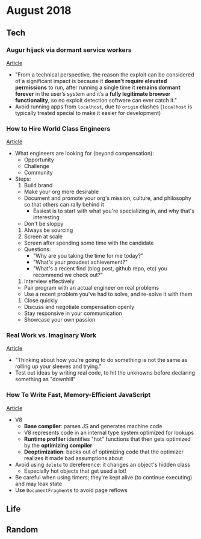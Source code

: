 August 2018
===========

Tech
----

### Augur hijack via dormant service workers

[Article](https://medium.com/@peter_szilagyi/augur-hijack-via-dormant-service-workers-bea254258f98)

- "From a technical perspective, the reason the exploit can be considered of a significant impact is because it **doesn’t require elevated permissions** to run, after running a single time it **remains dormant forever** in the user’s system and it’s a **fully legitimate browser functionality**, so no exploit detection software can ever catch it."
- Avoid running apps from `localhost`, due to `origin` clashes (`localhost` is typically treated special to make it easier for development)

### How to Hire World Class Engineers

[Article](https://angel.co/talent-hacks/how-to-hire-world-class-engineers)

- What engineers are looking for (beyond compensation):
  - Opportunity
  - Challenge
  - Community
- Steps:
  1. Build brand
    - Make your org more desirable
    - Document and promote your org's mission, culture, and philosophy so that others can rally behind it
      - Easiest is to start with what you're specializing in, and why that's interesting
    - Don't be sloppy
  1. Always be sourcing
  1. Screen at scale
    - Screen after spending some time with the candidate
    - Questions:
      - "Why are you taking the time for me today?"
      - "What's your proudest achievement?"
      - "What's a recent find (blog post, github repo, etc) you recommend we check out?"
  1. Interview effectively
    - Pair program with an actual engineer on real problems
    - Use a recent problem you've had to solve, and re-solve it with them
  1. Close quickly
    - Discuss and negotiate compensation openly
    - Stay responsive in your communication
    - Showcase your own passion

### Real Work vs. Imaginary Work

[Article](https://m.signalvnoise.com/real-work-vs-imaginary-work-8bdb84a7d1da)

- "Thinking about how you’re going to do something is not the same as rolling up your sleeves and trying."
- Test out ideas by writing real code, to hit the unknowns before declaring something as "downhill"

### How To Write Fast, Memory-Efficient JavaScript

[Article](https://www.smashingmagazine.com/2012/11/writing-fast-memory-efficient-javascript/)

- V8
  - **Base compiler**: parses JS and generates machine code
  - V8 represents code in an internal type system optimized for lookups
  - **Runtime profiler** identifies "hot" functions that then gets optimized by the **optimizing compiler**
  - **Deoptimization**: backs out of optimizing code that the optimizer realizes it made bad assumptions about
- Avoid using `delete` to dereference: it changes an object's hidden class
  - Especially hot objects that get used a lot!
- Be careful when using timers; they're kept alive (to continue executing) and may leak state
- Use `DocumentFragment`s to avoid page reflows


Life
----


Random
------
